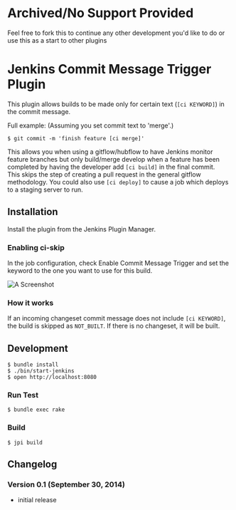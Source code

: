 # Archived/No Support Provided

Feel free to fork this to continue any other development you'd like to do or use this as a start to other plugins

# Jenkins Commit Message Trigger Plugin

This plugin allows builds to be made only for certain text (`[ci KEYWORD]`) in the commit message.

Full example:  (Assuming you set commit text to 'merge'.)

```
$ git commit -m 'finish feature [ci merge]'
```

This allows you when using a gitflow/hubflow to have Jenkins monitor feature branches but only build/merge
develop when a feature has been completed by having the developer add `[ci build]` in the final commit.  
This skips the step of creating a pull request in the general gitflow methodology.  You could also use 
`[ci deploy]` to cause a job which deploys to a staging server to run.

## Installation

Install the plugin from the Jenkins Plugin Manager.

### Enabling ci-skip

In the job configuration, check Enable Commit Message Trigger and set the keyword to the one you want to use
for this build.

![A Screenshot](docs/enable.png)

### How it works

If an incoming changeset commit message does not include `[ci KEYWORD]`, the build is skipped as `NOT_BUILT`.
If there is no changeset, it will be built.

## Development

```
$ bundle install
$ ./bin/start-jenkins
$ open http://localhost:8080
```

### Run Test

```
$ bundle exec rake
```

### Build

```
$ jpi build
```

## Changelog

### Version 0.1 (September 30, 2014)

* initial release
